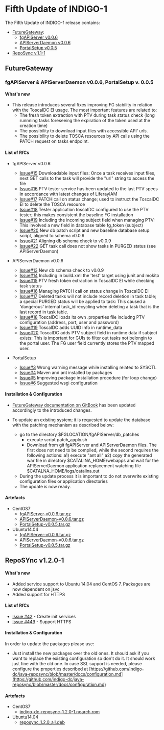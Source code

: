 # Fifth Update of INDIGO-1

The Fifth Update of INDIGO-1 release contains:
* [FutureGateway](#fg):
  * [fgAPIServer v0.0.6](#fg)
  * [APIServerDaemon v0.0.6](#fg)
  * [PortalSetup v0.0.5](#fg)
* [RepoSync v.1.1-1](#rs)


## <a name="fg"></a>FutureGateway
### <a name="fgas"></a>fgAPIServer & APIServerDaemon v0.0.6, PortalSetup v. 0.0.5
#### What's new
* This release introduces several fixes improving FG stability in relation with the ToscaIDC EI usage. The most important features are related to:
  * The fresh token extraction with PTV during task status check (long runnning tasks foreseeing the expiration of the token used at the creation time)
  * The possibility to download input files with accessible API' urls. 
  * The possibility to delete TOSCA resources by API calls using the PATCH request on tasks endpoint.

#### List of RfCs
* fgAPIServer v0.0.6
  * [Issue#15](https://github.com/indigo-dc/fgAPIServer/issues/15) Downloadable input files: Once a task receives input files, next GET calls to the task will provide the "url" string to access the file
  * [Issue#16](https://github.com/indigo-dc/fgAPIServer/issues/16) PTV tester service has been updated to the last PTV specs in accordance with latest changes of LiferayIAM
  * [Issue#17](https://github.com/indigo-dc/fgAPIServer/issues/17) PATCH call on status change; used to instruct the ToscaIDC EI to delete the TOSCA resource
  * [Issue#18](https://github.com/indigo-dc/fgAPIServer/issues/18) Tester application toscaIDC configured to use the PTV tester; this makes consistent the baseline FG installation
  * [Issue#19](https://github.com/indigo-dc/fgAPIServer/issues/19) Including the incoming subject field when managing PTV: This involved a new field in database table fg_token (subject)
  * [Issue#20](https://github.com/indigo-dc/fgAPIServer/issues/20) New db patch script and new baseline database setup script, aligned to schema v0.0.9
  * [Issue#21](https://github.com/indigo-dc/fgAPIServer/issues/21) Aligning db schema check to v0.0.9
  * [Issue#22](https://github.com/indigo-dc/fgAPIServer/issues/22) GET task call does not show tasks in PURGED status (see APIServerDaemon)


* APIServerDaemon v0.0.6
  * [Issue#13](https://github.com/indigo-dc/APIServerDaemon/issues/13) New db schema check to v0.0.9
  * [Issue#14](https://github.com/indigo-dc/APIServerDaemon/issues/14) Including in build.xml the 'test' target using junit and mokito
  * [Issue#15](https://github.com/indigo-dc/APIServerDaemon/issues/15) PTV fresh token extraction in ToscaIDC EI while checking task status
  * [Issue#16](https://github.com/indigo-dc/APIServerDaemon/issues/16) Managing PATCH call on status change in ToscaIDC EI
  * [Issue#17](https://github.com/indigo-dc/APIServerDaemon/issues/17) Deleted tasks will not include record deletion in task table; a special PURGED status will be applied to task: This caused a 'dangerous' internal task_id recycling when deleting a task that is the last record in task table.
  * [Issue#18](https://github.com/indigo-dc/APIServerDaemon/issues/18) ToscaIDC loads its own .properties file includng PTV configuration (address, port, user and password)
  * [Issue#19](https://github.com/indigo-dc/APIServerDaemon/issues/19) ToscaIDC adds UUID info in runtime_data
  * [Issue#20](https://github.com/indigo-dc/APIServerDaemon/issues/20) ToscaIDC adds PTV subject field in runtime data if subject exists: This is important for GUIs to filter out tasks not belongin to the portal user. The FG user field currently stores the PTV mapped user.

* PortalSetup
  * [Issue#3](https://github.com/indigo-dc/PortalSetup/issues/3) Wrong warning message while installing related to SYSCTL
  * [Issue#4](https://github.com/indigo-dc/PortalSetup/issues/4) Maven and ant installed by packages
  * [Issue#5](https://github.com/indigo-dc/PortalSetup/issues/5) Improving package installation procedure (for loop change)
  * [Issue#6](https://github.com/indigo-dc/PortalSetup/issues/6) Suggested wsgi configuration


#### Installation & Configuration
* [FutureGateway documentation on GitBook](https://indigo-dc.gitbooks.io/futuregateway/content/) has been updated accordingly to the introduced changes.

* To update an existing system; it is requested to update the database with the patching mechanism as described below:
  * go to the directory $FGLOCATION/fgAPIServer/db_patches
    * execute script patch_apply.sh
    * Download from git fgAPIServer and APIServerDaemon files. The first does not need to be compiled, while the second requires the following actions:
      a1) execute "ant all"
      a2) copy the generated war file in directory $CATALINA_HOME/webapps and wait for the APIServerDaemon application replacement watching file $CATALNA_HOME/logs/catalina.out
  * During the update process it is important to do not overwrite existing configuration files or application directories
  * The update is now ready.

#### Artefacts
* CentOS7
  * [fgAPIServer-v0.0.6.tar.gz](http://repo.indigo-datacloud.eu/repository/indigo/1/centos7/SRPMS/tgz/fgAPIServer-v0.0.6.tar.gz)
  * [APIServerDaemon-v0.0.6.tar.gz](http://repo.indigo-datacloud.eu/repository/indigo/1/centos7/SRPMS/tgz/APIServerDaemon-v0.0.6.tar.gz)
  * [PortalSetup-v0.0.5.tar.gz](http://repo.indigo-datacloud.eu/repository/indigo/1/centos7/SRPMS/tgz/PortalSetup-v0.0.5.tar.gz)
* Ubuntu14.04
  * [fgAPIServer-v0.0.6.tar.gz](http://repo.indigo-datacloud.eu/repository/indigo/1/ubuntu/dists/trusty-updates/main/source/fgAPIServer-v0.0.6.tar.gz)
  * [APIServerDaemon-v0.0.6.tar.gz](http://repo.indigo-datacloud.eu/repository/indigo/1/ubuntu/dists/trusty-updates/main/source/APIServerDaemon-v0.0.6.tar.gz)
  * [PortalSetup-v0.0.5.tar.gz](http://repo.indigo-datacloud.eu/repository/indigo/1/ubuntu/dists/trusty-updates/main/source/PortalSetup-v0.0.5.tar.gz)



## <a name="im"></a>RepoSYnc v1.2.0-1

#### What's new
* Added service support to Ubuntu 14.04 and CentOS 7. Packages are now dependent on jsvc
* Added support for HTTPS

#### List of RfCs

* [Issue #42](https://github.com/indigo-dc/java-reposync/issues/42) - Create init services
* [Issue #449](https://github.com/indigo-dc/java-reposync/issues/449) - Support HTTPS

#### Installation & Configuration
In order to update the packages please use:
* Just install the new packages over the old ones. It should ask if you want to replace the existing configuration so don't do it. It should work just 
fine with the old one. In case SSL support is needed, please configure the properties described at [https://github.com/indigo-dc/java-reposync/blob/master/docs/configuration.md](https://github.com/indigo-dc/java-reposync/blob/master/docs/configuration.md)


#### Artefacts
* CentOS7
  * [indigo-dc-reposync-1.2.0-1.noarch.rpm	](http://repo.indigo-datacloud.eu/repository/indigo/1/centos7/x86_64/updates/indigo-dc-reposync-1.2.0-1.noarch.rpm	)
* Ubuntu14.04
  * [reposync_1.2.0_all.deb](http://repo.indigo-datacloud.eu/repository/indigo/1/ubuntu/dists/trusty-updates/main/binary-amd64/reposync_1.2.0_all.deb)

<!--
* Container
  * [indigodatacloud/im:indigo_1](https://hub.docker.com/r/indigodatacloud/im/tags/)
-->  

